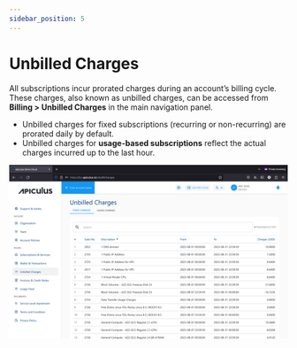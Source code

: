 ```yaml
---
sidebar_position: 5
---
```

# Unbilled Charges
All subscriptions incur prorated charges during an account’s billing cycle. These charges, also known as unbilled charges, can be accessed from **Billing > Unbilled Charges** in the main navigation panel.

- Unbilled charges for fixed subscriptions (recurring or non-recurring) are prorated daily by default.
- Unbilled charges for **usage-based subscriptions** reflect the actual charges incurred up to the last hour.

![Unbilled Charges](img/UnbilledCharges.png)




